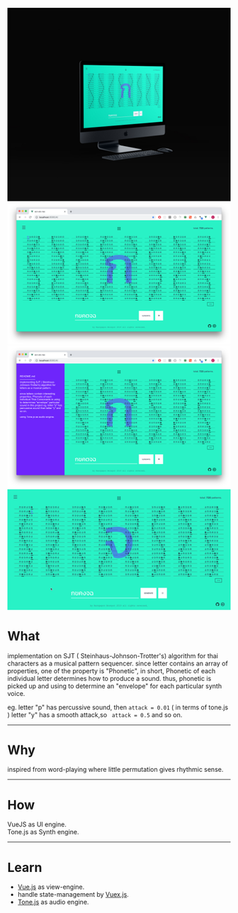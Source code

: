 ![home](../../assets/images/ect-etc-tec/01.jpg)
![home](../../assets/images/ect-etc-tec/02.png)
![home](../../assets/images/ect-etc-tec/03.png)
![home](../../assets/images/ect-etc-tec/05.gif)



# What

implementation on SJT ( Steinhaus-Johnson-Trotter's) algorithm for thai characters as a musical pattern sequencer. since letter contains an array of properties, one of the property is "Phonetic", in short, Phonetic of each individual letter determines how to produce a sound. thus, phonetic is picked up and using to determine an "envelope" for each particular synth voice. <br> 

eg. letter "p" has percussive sound, then `attack = 0.01` ( in terms of tone.js ) letter "y" has a smooth attack,so ` attack = 0.5` and so on.

------

# Why

inspired from word-playing where little permutation gives rhythmic sense.

------

# How

VueJS as UI engine. <br>
Tone.js as Synth engine.

------
# Learn

- [Vue.js](https://vuejs.org/) as view-engine.
- handle state-management by [Vuex.js](https://vuex.vuejs.org/).
- [Tone.js](https://tonejs.github.io/) as audio engine.
